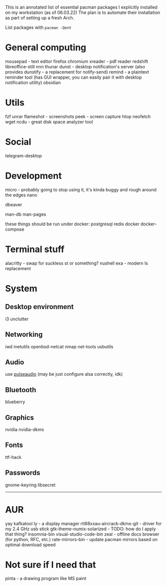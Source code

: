 This is an annotated list of essential pacman packages I explicitly installed on my workstation (as of 06.03.22)
The plan is to automate their installation as part of setting up a fresh Arch.

List packages with `pacman -Qent`

# General computing
mousepad - text editor
firefox
chromium
xreader - pdf reader
redshift
libreoffice-still
nnn 
thunar
dunst - desktop notification's server (also provides dunstify - a replacement for notify-send)
remind - a plaintext reminder tool (has GUI wrapper, you can easily pair it with desktop notification utility)
obsidian


# Utils
fzf
unrar 
flameshot  - screenshots
peek - screen capture
htop
neofetch
wget
ncdu - great disk space analyzer tool

# Social
telegram-desktop


# Development
micro  - probably going to stop using it, it's kinda buggy and rough around the edges
nano 

dbeaver

man-db
man-pages 

these things should be run under docker:
    postgresql 
    redis
    docker
    docker-compose


# Terminal stuff
alacritty  - swap for suckless st or something?
nushell
exa - modern ls replacement




# System

## Desktop environment
i3
unclutter 

## Networking
iwd 
inetutils 
openbsd-netcat 
nmap 
net-tools 
usbutils


## Audio
use [pulseaudio](https://wiki.archlinux.org/title/PulseAudio)
(may be just configure alsa correctly, idk)


## Bluetooth
blueberry


## Graphics
nvidia 
nvidia-dkms

## Fonts
ttf-hack 

## Passwords
gnome-keyring
libsecret

---


# AUR
yay
kafkatool
ly - a display manager
rtl88xxau-aircrack-dkms-git - driver for my 2.4 GHz usb stick
gtk-theme-numix-solarized - TODO: how do I apply that thing?
insomnia-bin
visual-studio-code-bin
zeal - offline docs browser (for python, RFC, etc.)
rate-mirrors-bin - update pacman mirrors based on optimal download speed

# Not sure if I need that
pinta  - a drawing program like MS paint


